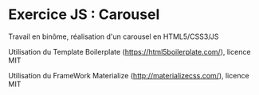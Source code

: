 # Exercice JS : Carousel  

Travail en binôme, réalisation d'un carousel en HTML5/CSS3/JS  

Utilisation du Template Boilerplate (https://html5boilerplate.com/), licence MIT  

Utilisation du FrameWork Materialize (http://materializecss.com/), licence MIT
